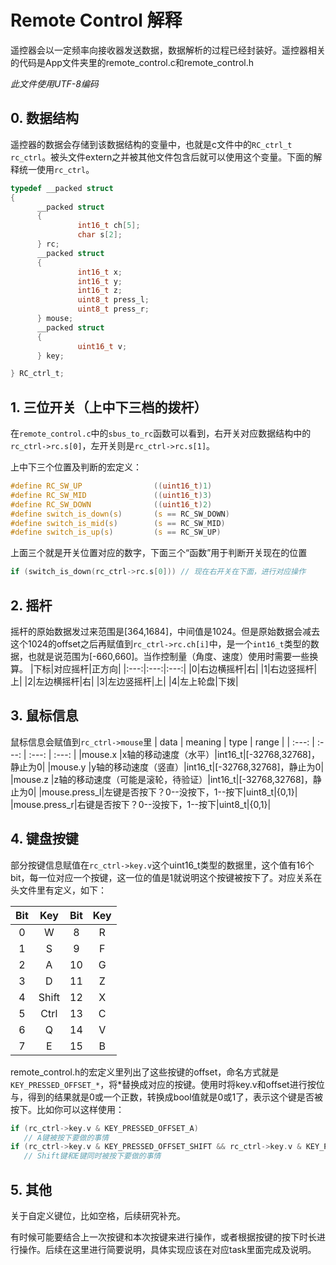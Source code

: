 # Remote Control 解释
遥控器会以一定频率向接收器发送数据，数据解析的过程已经封装好。遥控器相关的代码是App文件夹里的remote_control.c和remote_control.h

_此文件使用UTF-8编码_

## 0. 数据结构
   
   遥控器的数据会存储到该数据结构的变量中，也就是c文件中的`RC_ctrl_t rc_ctrl`。被头文件extern之并被其他文件包含后就可以使用这个变量。下面的解释统一使用`rc_ctrl`。
   ```c
   typedef __packed struct
   {
         __packed struct
         {
                  int16_t ch[5];
                  char s[2];
         } rc;
         __packed struct
         {
                  int16_t x;
                  int16_t y;
                  int16_t z;
                  uint8_t press_l;
                  uint8_t press_r;
         } mouse;
         __packed struct
         {
                  uint16_t v;
         } key;

   } RC_ctrl_t;
   ```
## 1. 三位开关（上中下三档的拨杆）
   
   在`remote_control.c`中的`sbus_to_rc`函数可以看到，右开关对应数据结构中的`rc_ctrl->rc.s[0]`，左开关则是`rc_ctrl->rc.s[1]`。

   上中下三个位置及判断的宏定义：

   ```c
   #define RC_SW_UP                ((uint16_t)1)
   #define RC_SW_MID               ((uint16_t)3)
   #define RC_SW_DOWN              ((uint16_t)2)
   #define switch_is_down(s)       (s == RC_SW_DOWN)
   #define switch_is_mid(s)        (s == RC_SW_MID)
   #define switch_is_up(s)         (s == RC_SW_UP)
   ```

   上面三个就是开关位置对应的数字，下面三个“函数”用于判断开关现在的位置
   ```c
   if (switch_is_down(rc_ctrl->rc.s[0])) // 现在右开关在下面，进行对应操作
   ```

## 2. 摇杆
   
   摇杆的原始数据发过来范围是[364,1684]，中间值是1024。但是原始数据会减去这个1024的offset之后再赋值到`rc_ctrl->rc.ch[i]`中，是一个`int16_t`类型的数据，也就是说范围为[-660,660]。当作控制量（角度、速度）使用时需要一些换算。
   |下标|对应摇杆|正方向| 
   |:---:|:---:|:---:|
   |0|右边横摇杆|右|
   |1|右边竖摇杆|上|
   |2|左边横摇杆|右|
   |3|左边竖摇杆|上|
   |4|左上轮盘|下拨|

## 3. 鼠标信息
   
   鼠标信息会赋值到`rc_ctrl->mouse`里
   | data   | meaning   | type      | range     |
   | :---:  | :---:     |  :---:    | :---:     |
   |mouse.x |x轴的移动速度（水平）|int16_t|[-32768,32768]，静止为0|
   |mouse.y |y轴的移动速度（竖直）|int16_t|[-32768,32768]，静止为0|
   |mouse.z |z轴的移动速度（可能是滚轮，待验证）|int16_t|[-32768,32768]，静止为0|
   |mouse.press_l|左键是否按下？0--没按下，1--按下|uint8_t|{0,1}|
   |mouse.press_r|右键是否按下？0--没按下，1--按下|uint8_t|{0,1}|

## 4. 键盘按键
   
   部分按键信息赋值在`rc_ctrl->key.v`这个uint16_t类型的数据里，这个值有16个bit，每一位对应一个按键，这一位的值是1就说明这个按键被按下了。对应关系在头文件里有定义，如下：

   | Bit | Key |Bit | Key |
   | :---:| :---: |:---: | :---: |
   | 0   | W   | 8  |  R  |
   | 1   | S   | 9  |  F  |
   | 2   | A   | 10 |  G  |
   | 3   | D   | 11 |  Z  |
   | 4   |Shift| 12 |  X  |
   | 5   |Ctrl | 13 |  C  |
   | 6   | Q   | 14 |  V  |
   | 7   | E   | 15 |  B  |

   remote_control.h的宏定义里列出了这些按键的offset，命名方式就是`KEY_PRESSED_OFFSET_*`，将*替换成对应的按键。使用时将key.v和offset进行按位与，得到的结果就是0或一个正数，转换成bool值就是0或1了，表示这个键是否被按下。比如你可以这样使用：
   ```c
   if (rc_ctrl->key.v & KEY_PRESSED_OFFSET_A)
      // A键被按下要做的事情
   if (rc_ctrl->key.v & KEY_PRESSED_OFFSET_SHIFT && rc_ctrl->key.v & KEY_PRESSED_OFFSET_E)
      // Shift键和E键同时被按下要做的事情
   ```

## 5. 其他

关于自定义键位，比如空格，后续研究补充。

有时候可能要结合上一次按键和本次按键来进行操作，或者根据按键的按下时长进行操作。后续在这里进行简要说明，具体实现应该在对应task里面完成及说明。